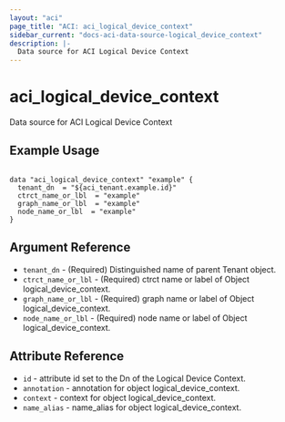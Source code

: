 ```yaml
---
layout: "aci"
page_title: "ACI: aci_logical_device_context"
sidebar_current: "docs-aci-data-source-logical_device_context"
description: |-
  Data source for ACI Logical Device Context
---
```


# aci_logical_device_context #
Data source for ACI Logical Device Context

## Example Usage ##

```hcl

data "aci_logical_device_context" "example" {
  tenant_dn  = "${aci_tenant.example.id}"
  ctrct_name_or_lbl  = "example"
  graph_name_or_lbl  = "example"
  node_name_or_lbl  = "example"
}

```

## Argument Reference ##
* `tenant_dn` - (Required) Distinguished name of parent Tenant object.
* `ctrct_name_or_lbl` - (Required) ctrct name or label of Object logical_device_context.
* `graph_name_or_lbl` - (Required) graph name or label of Object logical_device_context.
* `node_name_or_lbl` - (Required) node name or label of Object logical_device_context.



## Attribute Reference

* `id` - attribute id set to the Dn of the Logical Device Context.
* `annotation` - annotation for object logical_device_context.
* `context` - context for object logical_device_context.
* `name_alias` - name_alias for object logical_device_context.